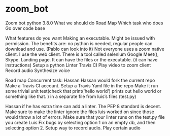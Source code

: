 # zoom_bot
Zoom bot 
python 3.8.0
What we should do
Road Map
Which task who does
Go over code base

What features do you want
Making an executable. Might be issued with permission. The benefits are: no python is needed, regular people can download and use. (Pablo can look into it)
Not everyone uses a zoom native client. I use the web client. There is a tool called selenium
Google Meet(), Skype. 
Landing page. It can have the files or the executable. (it can have instructions)
Setup a python Linter
Travis CI
Play video to zoom client
Record audio
Synthesize voice

Road map
Concurrent task:
Hassan
Hassan would fork the current repo
Make a Travis CI account. 
Setup a Travis Yaml file in the repo
Make it run some trivial unit test(check that print(‘hello world’) prints out hello world or something like that. ) in a separate file from luis’s files (test.py)

Hassan if he has extra time can add a linter.  The PEP 8 standard is decent.
Make sure to make the linter ignore the files luis worked on since those would throw a lot of errors.
Make sure that your linter runs on the test.py file you create
Luis
Fix bugs by selecting option 1 on an empty db, and then selecting option 2.
Setup way to record audio.
Play certain audio





